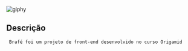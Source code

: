 
![giphy](https://user-images.githubusercontent.com/41626780/87858711-3d151500-c906-11ea-9bad-052253ac7ffa.gif)

##                                         Descrição
     Brafé foi um projeto de front-end desenvolvido no curso Origamid
  
 

